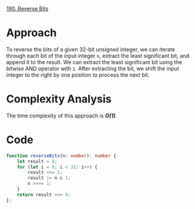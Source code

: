 [190. Reverse Bits](https://leetcode.com/problems/reverse-bits/)

# Approach
To reverse the bits of a given 32-bit unsigned integer, we can iterate through each bit of the input integer `n`, extract the least significant bit, and append it to the result. We can extract the least significant bit using the bitwise AND operator with `1`. After extracting the bit, we shift the input integer to the right by one position to process the next bit.

# Complexity Analysis
The time complexity of this approach is ***O(1)***.

# Code
```typescript
function reverseBits(n: number): number {
    let result = 0;
    for (let i = 0; i < 32; i++) {
        result <<= 1;
        result |= n & 1;
        n >>>= 1;
    }
    return result >>> 0;
};

```